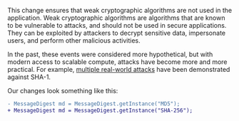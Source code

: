 This change ensures that weak cryptographic algorithms are not used in the application. Weak cryptographic algorithms are algorithms that are known to be vulnerable to attacks, and should not be used in secure applications. They can be exploited by attackers to decrypt sensitive data, impersonate users, and perform other malicious activities.

In the past, these events were considered more hypothetical, but with modern access to scalable compute, attacks have become more and more practical. For example, [multiple real-world attacks](https://en.wikipedia.org/wiki/SHA-1#Attacks) have been demonstrated against SHA-1.

Our changes look something like this:

```diff
- MessageDigest md = MessageDigest.getInstance("MD5");
+ MessageDigest md = MessageDigest.getInstance("SHA-256");
```
